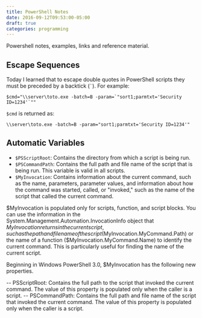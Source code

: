 ```yaml
---
title: PowerShell Notes
date: 2016-09-12T09:53:00-05:00
draft: true
categories: programming
---
```


Powershell notes, examples, links and reference material.
<!--more-->

## Escape Sequences

Today I learned that to escape double quotes in PowerShell scripts they must be preceded by a backtick (`` ` ``). For example:

```
$cmd="\\server\toto.exe -batch=B -param=`"sort1;parmtxt='Security ID=1234'`""
```

`$cmd` is returned as:

```
\\server\toto.exe -batch=B -param="sort1;parmtxt='Security ID=1234'"
```

## Automatic Variables

- `$PSScriptRoot`: Contains the directory from which a script is being run.
- `$PSCommandPath`: Contains the full path and file name of the script that is being run. This variable is valid in all scripts.
- `$MyInvocation`: Contains information about the current command, such as the name, parameters, parameter values, and information about how the command was started, called, or "invoked," such as the name of the script that called the current command.

$MyInvocation is populated only for scripts, function, and script blocks. You can use the information in the System.Management.Automation.InvocationInfo object that $MyInvocation returns in the current script, such as the path
and file name of the script ($MyInvocation.MyCommand.Path) or the name of a function ($MyInvocation.MyCommand.Name) to identify the current command. This is particularly useful for finding the name of the current script.

Beginning in Windows PowerShell 3.0, $MyInvocation has the following new properties.

-- PSScriptRoot: Contains the full path to the script that invoked the current command. The value of this property is populated only when the caller is a script.
-- PSCommandPath: Contains the full path and file name of the script that invoked the current command. The value of this property is populated only when the caller is a script.